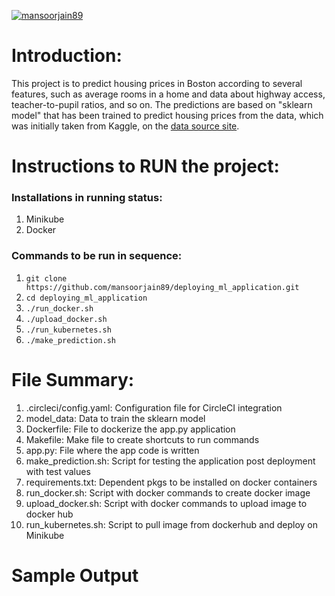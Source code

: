 [![mansoorjain89](https://circleci.com/gh/mansoorjain89/deploying_ml_application.svg?style=svg)](https://github.com/mansoorjain89/deploying_ml_application)

# Introduction:

This project is to predict housing prices in Boston according to several features, such as average rooms in a home and data about highway access, teacher-to-pupil ratios, and so on. The predictions are based on "sklearn model" that has been trained to predict housing prices from the data, which was initially taken from Kaggle, on the [data source site](https://www.kaggle.com/c/boston-housing).

# Instructions to RUN the project:

### Installations in running status:
1. Minikube
2. Docker

### Commands to be run in sequence:
1. `git clone https://github.com/mansoorjain89/deploying_ml_application.git`
2. `cd deploying_ml_application`
3. `./run_docker.sh`
4. `./upload_docker.sh`
5. `./run_kubernetes.sh`
6. `./make_prediction.sh`

# File Summary:
1. .circleci/config.yaml: Configuration file for CircleCI integration
2. model_data: Data to train the sklearn model
3. Dockerfile: File to dockerize the app.py application
4. Makefile: Make file to create shortcuts to run commands
5. app.py: File where the app code is written
6. make_prediction.sh: Script for testing the application post deployment with test values
7. requirements.txt: Dependent pkgs to be installed on docker containers
8. run_docker.sh: Script with docker commands to create docker image
9. upload_docker.sh: Script with docker commands to upload image to docker hub
10. run_kubernetes.sh: Script to pull image from dockerhub and deploy on Minikube

# Sample Output


